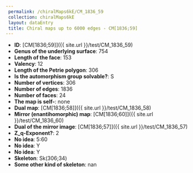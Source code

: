 ```yaml
--- 
 permalink: /chiralMaps6kE/CM_1836_59 
 collection: chiralMaps6kE
 layout: dataEntry
 title: Chiral maps up to 6000 edges - CM[1836;59]
---
```


- **ID**: [CM[1836;59]]({{ site.url }}/test/CM_1836_59)
- **Genus of the underlying surface**: 754
- **Length of the face**: 153
- **Valency**: 12
- **Length of the Petrie polygon**: 306
- **Is the automorphism group solvable?**: S
- **Number of vertices**: 306
- **Number of edges**: 1836
- **Number of faces**: 24
- **The map is self-**: none
- **Dual map**: [CM[1836;58]]({{ site.url }}/test/CM_1836_58)
- **Mirror (enantihomorphic) map**: [CM[1836;60]]({{ site.url }}/test/CM_1836_60)
- **Dual of the mirror image**: [CM[1836;57]]({{ site.url }}/test/CM_1836_57)
- **Z_q-Exponent?**: 2
- **No idea**:  5:60
- **No idea**: Y
- **No idea**: Y
- **Skeleton**: Sk(306;34)
- **Some other kind of skeleton**: nan
